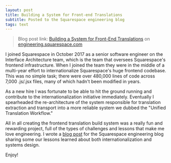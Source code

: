 ```yaml
---
layout: post
title: Building a System for Front-end Translations
subtitle: Posted to the Squarespace engineering blog
tags: text
---
```


> Blog post link: [Building a System for Front-End Translations](https://engineering.squarespace.com/blog/2018/building-a-system-for-front-end-translations)
on [engineering.squarespace.com](https://engineering.squarespace.com)

I joined Squarespace in October 2017 as a senior software engineer on the Interface
Architecture team, which is the team that oversees Squarespace's frontend infrastructure.
When I joined the team they were in the middle of a multi-year effort to internationalize
Squarespace's huge frontend codebase. This was no simple task; there were over
480,000 lines of code across 7,000 .js/.jsx files, many of which hadn't been
modified in years.

As a new hire I was fortunate to be able to hit the ground running and contribute
to the internationalization initiative immediately. Eventually I spearheaded the
re-architecture of the system responsible for translation extraction and transport
into a more reliable system we dubbed the "Unified Translation Workflow."

All in all creating the frontend translation build system was a really fun and
rewarding project, full of the types of challenges and lessons that make me love
engineering. I wrote a [blog post](https://engineering.squarespace.com/blog/2018/building-a-system-for-front-end-translations)
for the Squarespace engineering blog sharing some our lessons learned about both
internationalization and systems design.

Enjoy!

